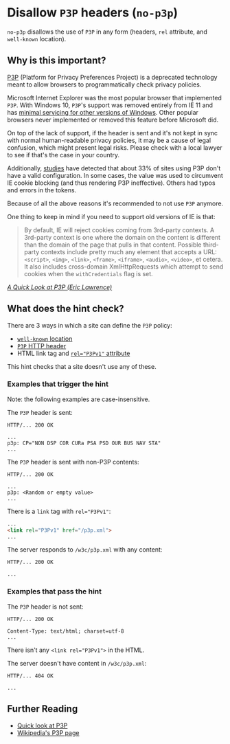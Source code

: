 # Disallow `P3P` headers (`no-p3p`)

`no-p3p` disallows the use of `P3P` in any form (headers, `rel` attribute, and
`well-known` location).

## Why is this important?

[P3P][p3p spec] (Platform for Privacy Preferences Project) is a deprecated
technology meant to allow browsers to programmatically check privacy policies.

Microsoft Internet Explorer was the most popular browser that implemented
`P3P`. With Windows 10, `P3P`'s support was removed entirely from IE 11 and has
[minimal servicing for other versions of Windows][p3p not supported].
Other popular browsers never implemented or removed this feature before
Microsoft did.

On top of the lack of support, if the header is sent and it's not kept in sync
with normal human-readable privacy policies, it may be a cause of legal
confusion, which might present legal risks. Please check with a local lawyer to
see if that's the case in your country.

Additionally, [studies][research] have detected that about 33% of sites using
P3P don't have a valid configuration. In some cases, the value was used to
circumvent IE cookie blocking (and thus rendering P3P ineffective). Others had
typos and errors in the tokens.

Because of all the above reasons it's recommended to not use `P3P` anymore.

One thing to keep in mind if you need to support old versions of IE is that:

> By default, IE will reject cookies coming from 3rd-party contexts. A
3rd-party context is one where the domain on the content is different than the
domain of the page that pulls in that content. Possible third-party contexts
include pretty much any element that accepts a URL: `<script>`, `<img>`,
`<link>`, `<frame>`, `<iframe>`, `<audio>`, `<video>`, et cetera. It also
includes cross-domain XmlHttpRequests which attempt to send cookies when the
`withCredentials` flag is set.

*[A Quick Look at P3P (Eric Lawrence)][quick look]*

## What does the hint check?

There are 3 ways in which a site can define the `P3P` policy:

* [`well-known` location][well-known]
* [`P3P` HTTP header][p3p header]
* HTML link tag and [`rel="P3Pv1"` attribute][p3p link]

This hint checks that a site doesn't use any of these.

### Examples that **trigger** the hint

Note: the following examples are case-insensitive.

The `P3P` header is sent:

```text
HTTP/... 200 OK

...
p3p: CP="NON DSP COR CURa PSA PSD OUR BUS NAV STA"
...
```

The `P3P` header is sent with non-P3P contents:

```text
HTTP/... 200 OK

...
p3p: <Random or empty value>
...
```

There is a `link` tag with `rel="P3Pv1"`:

```html
...
<link rel="P3Pv1" href="/p3p.xml">
...
```

The server responds to `/w3c/p3p.xml` with any content:

```text
HTTP/... 200 OK

...
```

### Examples that **pass** the hint

The `P3P` header is not sent:

```text
HTTP/... 200 OK

Content-Type: text/html; charset=utf-8
...
```

There isn't any `<link rel="P3Pv1">` in the HTML.

The server doesn't have content in `/w3c/p3p.xml`:

```text
HTTP/... 404 OK

...
```

## Further Reading

* [Quick look at P3P][quick look]
* [Wikipedia's P3P page][wikipedia]

<!-- Link labels -->

[p3p header]: https://www.w3.org/TR/P3P11/#syntax_ext
[p3p link]: https://www.w3.org/TR/P3P11/#syntax_link
[p3p spec]: https://www.w3.org/TR/P3P11/
[p3p not supported]: https://msdn.microsoft.com/en-us/library/dn904497.aspx#Platform_for_Privacy_Preferences_1.0__P3P_1.0__removal
[quick look]: https://blogs.msdn.microsoft.com/ieinternals/2013/09/17/a-quick-look-at-p3p/
[research]: https://www.cylab.cmu.edu/_files/pdfs/tech_reports/CMUCyLab10014.pdf
[support]: https://en.wikipedia.org/wiki/P3P#User_agent_support
[well-known]: https://www.w3.org/TR/P3P11/#Well_Known_Location
[wikipedia]: https://en.wikipedia.org/wiki/P3P#User_agent_support
